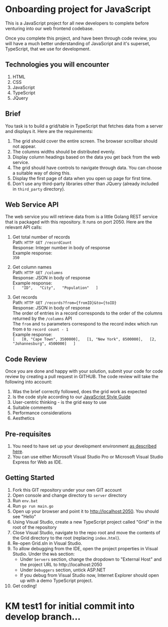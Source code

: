 # Onboarding project for JavaScript  

This is a JavaScript project for all new developers to complete before venturing into our web frontend codebase.  

Once you complete this project, and have been through code review, you will have a much better understanding of JavaScript
and it's superset, TypeScript, that we use for development.  

## Technologies you will encounter  

1. HTML  
1. CSS  
1. JavaScript  
1. TypeScript  
1. JQuery  

## Brief  

You task is to build a grid/table in TypeScript that fetches data from a server and displays it. Here are the requirements:  

1. The grid should cover the entire screen. The browser scrollbar should not appear.  
1. The columns widths should be distributed evenly.  
1. Display column headings based on the data you get back from the web service.  
1. The grid should have controls to navigate through data. You can choose a suitable way of doing this.  
1. Display the first page of data when you open up page for first time.  
1. Don't use any third-party libraries other than JQuery (already included in `third_party` directory).  

## Web Service API  

The web service you will retrieve data from is a little Golang REST service that is packaged with this repository. It runs on port 2050. 
Here are the relevant API calls:

1. Get total number of records  
	Path: `HTTP GET /recordCount`  
	Response: Integer number in body of response  
	Example response:  
		`350`

1. Get column names  
	Path: `HTTP GET /columns`  
	Response: JSON in body of response  
	Example response:  
		`[  
			"ID",  
			"City",  
			"Population"  
		]`  

1. Get records  
	Path: `HTTP GET /records?from={fromID}&to={toID}`   
	Response: JSON in body of response  
	The order of entries in a record corresponds to the order of the columns returned by the `/columns` API  
	The `from` and `to` parameters correspond to the record index which run from `0` to `record count - 1`  
	Example response:  
		`[  
				[0, "Cape Town", 3500000],  
				[1, "New York", 8500000],  
				[2, "Johannesburg", 4500000]  
		]`  

## Code Review  

Once you are done and happy with your solution, submit your code for code review by creating a pull request in GITHUB. The code review will take the following into account:  

1. Was the brief correctly followed, does the grid work as expected  
1. Is the code style according to our [JavaScript Style Guide](https://imqssoftware.atlassian.net/wiki/display/AR/Javascript+Style+Guide)  
1. User-centric thinking - is the grid easy to use  
1. Suitable comments  
1. Performance considerations   
1. Aesthetics  

## Pre-requisites  

1. You need to have set up your development environment [as described here](https://imqssoftware.atlassian.net/wiki/display/AR/Dev+Environment).  
1. You can use either Microsoft Visual Studio Pro or Microsoft Visual Studio Express for Web as IDE.  

## Getting Started  

1. Fork this GIT repository under your own GIT account  
1. Open console and change directory to `server` directory  
1. Run `env.bat`  
1. Run `go run main.go`  
1. Open up your browser and point it to [http://localhost:2050](http://localhost:2050). You should see "Hello"  
1. Using Visual Studio, create a new TypeScript project called "Grid" in the root of the repository  
1. Close Visual Studio, navigate to the repo root and move the contents of the Grid directory to the root (replacing `index.html`).  
1. Re-open Grid.sln in Visual Studio.  
1. To allow debugging from the IDE, open the project properties in Visual Studio. Under the `Web` section:  
	- Under `Servers` section, change the dropdown to "External Host" and the project URL to http://localhost:2050  
	- Under `Debuggers` section, untick ASP.NET  
	- If you debug from Visual Studio now, Internet Explorer should open up with a demo TypeScript project.  
1. Get coding!  


# KM test1 for initial commit into develop branch...